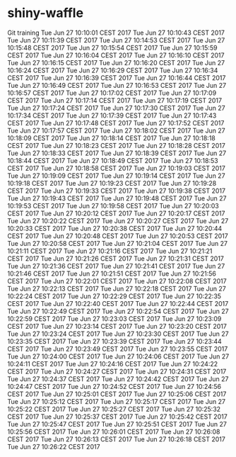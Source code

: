 # shiny-waffle
Git training
Tue Jun 27 10:10:01 CEST 2017
Tue Jun 27 10:10:43 CEST 2017
Tue Jun 27 10:11:39 CEST 2017
Tue Jun 27 10:14:53 CEST 2017
Tue Jun 27 10:15:48 CEST 2017
Tue Jun 27 10:15:54 CEST 2017
Tue Jun 27 10:15:59 CEST 2017
Tue Jun 27 10:16:04 CEST 2017
Tue Jun 27 10:16:10 CEST 2017
Tue Jun 27 10:16:15 CEST 2017
Tue Jun 27 10:16:20 CEST 2017
Tue Jun 27 10:16:24 CEST 2017
Tue Jun 27 10:16:29 CEST 2017
Tue Jun 27 10:16:34 CEST 2017
Tue Jun 27 10:16:39 CEST 2017
Tue Jun 27 10:16:44 CEST 2017
Tue Jun 27 10:16:49 CEST 2017
Tue Jun 27 10:16:53 CEST 2017
Tue Jun 27 10:16:57 CEST 2017
Tue Jun 27 10:17:02 CEST 2017
Tue Jun 27 10:17:09 CEST 2017
Tue Jun 27 10:17:14 CEST 2017
Tue Jun 27 10:17:19 CEST 2017
Tue Jun 27 10:17:24 CEST 2017
Tue Jun 27 10:17:30 CEST 2017
Tue Jun 27 10:17:34 CEST 2017
Tue Jun 27 10:17:39 CEST 2017
Tue Jun 27 10:17:43 CEST 2017
Tue Jun 27 10:17:48 CEST 2017
Tue Jun 27 10:17:52 CEST 2017
Tue Jun 27 10:17:57 CEST 2017
Tue Jun 27 10:18:02 CEST 2017
Tue Jun 27 10:18:09 CEST 2017
Tue Jun 27 10:18:14 CEST 2017
Tue Jun 27 10:18:18 CEST 2017
Tue Jun 27 10:18:23 CEST 2017
Tue Jun 27 10:18:28 CEST 2017
Tue Jun 27 10:18:33 CEST 2017
Tue Jun 27 10:18:39 CEST 2017
Tue Jun 27 10:18:44 CEST 2017
Tue Jun 27 10:18:49 CEST 2017
Tue Jun 27 10:18:53 CEST 2017
Tue Jun 27 10:18:58 CEST 2017
Tue Jun 27 10:19:03 CEST 2017
Tue Jun 27 10:19:09 CEST 2017
Tue Jun 27 10:19:14 CEST 2017
Tue Jun 27 10:19:18 CEST 2017
Tue Jun 27 10:19:23 CEST 2017
Tue Jun 27 10:19:28 CEST 2017
Tue Jun 27 10:19:33 CEST 2017
Tue Jun 27 10:19:38 CEST 2017
Tue Jun 27 10:19:43 CEST 2017
Tue Jun 27 10:19:48 CEST 2017
Tue Jun 27 10:19:53 CEST 2017
Tue Jun 27 10:19:58 CEST 2017
Tue Jun 27 10:20:03 CEST 2017
Tue Jun 27 10:20:12 CEST 2017
Tue Jun 27 10:20:17 CEST 2017
Tue Jun 27 10:20:22 CEST 2017
Tue Jun 27 10:20:27 CEST 2017
Tue Jun 27 10:20:33 CEST 2017
Tue Jun 27 10:20:38 CEST 2017
Tue Jun 27 10:20:44 CEST 2017
Tue Jun 27 10:20:48 CEST 2017
Tue Jun 27 10:20:53 CEST 2017
Tue Jun 27 10:20:58 CEST 2017
Tue Jun 27 10:21:04 CEST 2017
Tue Jun 27 10:21:11 CEST 2017
Tue Jun 27 10:21:16 CEST 2017
Tue Jun 27 10:21:21 CEST 2017
Tue Jun 27 10:21:26 CEST 2017
Tue Jun 27 10:21:31 CEST 2017
Tue Jun 27 10:21:36 CEST 2017
Tue Jun 27 10:21:41 CEST 2017
Tue Jun 27 10:21:46 CEST 2017
Tue Jun 27 10:21:51 CEST 2017
Tue Jun 27 10:21:56 CEST 2017
Tue Jun 27 10:22:01 CEST 2017
Tue Jun 27 10:22:08 CEST 2017
Tue Jun 27 10:22:13 CEST 2017
Tue Jun 27 10:22:18 CEST 2017
Tue Jun 27 10:22:24 CEST 2017
Tue Jun 27 10:22:29 CEST 2017
Tue Jun 27 10:22:35 CEST 2017
Tue Jun 27 10:22:40 CEST 2017
Tue Jun 27 10:22:44 CEST 2017
Tue Jun 27 10:22:49 CEST 2017
Tue Jun 27 10:22:54 CEST 2017
Tue Jun 27 10:22:59 CEST 2017
Tue Jun 27 10:23:03 CEST 2017
Tue Jun 27 10:23:09 CEST 2017
Tue Jun 27 10:23:14 CEST 2017
Tue Jun 27 10:23:20 CEST 2017
Tue Jun 27 10:23:24 CEST 2017
Tue Jun 27 10:23:30 CEST 2017
Tue Jun 27 10:23:35 CEST 2017
Tue Jun 27 10:23:39 CEST 2017
Tue Jun 27 10:23:44 CEST 2017
Tue Jun 27 10:23:49 CEST 2017
Tue Jun 27 10:23:55 CEST 2017
Tue Jun 27 10:24:00 CEST 2017
Tue Jun 27 10:24:06 CEST 2017
Tue Jun 27 10:24:11 CEST 2017
Tue Jun 27 10:24:16 CEST 2017
Tue Jun 27 10:24:22 CEST 2017
Tue Jun 27 10:24:27 CEST 2017
Tue Jun 27 10:24:31 CEST 2017
Tue Jun 27 10:24:37 CEST 2017
Tue Jun 27 10:24:42 CEST 2017
Tue Jun 27 10:24:47 CEST 2017
Tue Jun 27 10:24:52 CEST 2017
Tue Jun 27 10:24:56 CEST 2017
Tue Jun 27 10:25:01 CEST 2017
Tue Jun 27 10:25:06 CEST 2017
Tue Jun 27 10:25:12 CEST 2017
Tue Jun 27 10:25:17 CEST 2017
Tue Jun 27 10:25:22 CEST 2017
Tue Jun 27 10:25:27 CEST 2017
Tue Jun 27 10:25:32 CEST 2017
Tue Jun 27 10:25:37 CEST 2017
Tue Jun 27 10:25:42 CEST 2017
Tue Jun 27 10:25:47 CEST 2017
Tue Jun 27 10:25:51 CEST 2017
Tue Jun 27 10:25:56 CEST 2017
Tue Jun 27 10:26:01 CEST 2017
Tue Jun 27 10:26:08 CEST 2017
Tue Jun 27 10:26:13 CEST 2017
Tue Jun 27 10:26:18 CEST 2017
Tue Jun 27 10:26:22 CEST 2017
